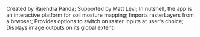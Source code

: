 Created by Rajendra Panda; Supported by Matt Levi;
In nutshell, the app is an interactive platform for soil mosture mapping;
Imports rasterLayers from a brwoser; 
Provides options to switch on raster inputs at user's choice;
Displays image outputs on its global extent;
